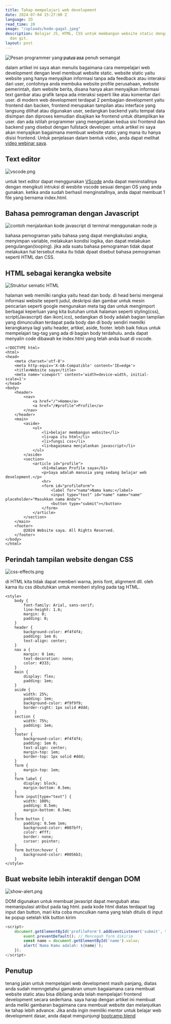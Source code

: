 ```yaml
---
title: Tahap mempelajari web development
date: 2024-07-04 15:27:00 Z
language: ID
read_time: 20
image: "/uploads/kode-gagal.jpeg"
description: Belajar JS, HTML, CSS untuk membangun website static dengan tools VScode
  dan git.
layout: post
---
```


![Pesan programmer yang ̷p̷u̷t̷u̷s̷ ̷a̷s̷a̷  penuh semangat](/uploads/kode-gagal.jpeg)

dalam artikel ini saya akan menulis bagaimana cara mempelajari web development dengan level membuat website static. website static yaitu website yang hanya menyajikan informasi tanpa ada feedback atau interaksi dari user, contohnya anda membuka website profile perusahaan, website pemerintah, dam website berita, disana hanya akan menyajikan informasi text gambar atau grafik tanpa ada interaksi seperti like atau komentar dari user. di modern web development terdapat 2 pembagian development yaitu frontend dan backen, frontend merupakan tampilan atau interface yang langsung dilihat atau digunakan user, sedangkan backend yaitu tempat data disimpan dan diproses kemudian disajikan ke frontend untuk ditampilkan ke user. dan ada istilah programmer yang mengerjakan kedua sisi frontend dan backend yang disebut dengan fullstack developer. untuk artikel ini saya akan menyajikan bagaimana membuat website static yang mana itu hanya disisi frontend. Untuk penjelasan dalam bentuk video,  anda dapat melihat [video webinar saya](https://www.youtube.com/watch?v=lrU7h3ERrIk&t=36m50s).

## Text editor

![vscode.png](/uploads/vscode.png)

untuk text editor dapat menggunakan [VScode](https://code.visualstudio.com) anda dapat meninstallnya dengan mengikuti intruksi di wesbite vscode sesuai dengan OS yang anda gunakan. ketika anda sudah berhasil menginstallnya, anda dapat membuat 1 file yang bernama index.html.

## Bahasa pemrograman dengan Javascript

![contoh menjalankan kode javascript di terminal menggunakan node js](/uploads/js.gif)

bahasa pemograman yaitu bahasa yang dapat mengkakulasi angka, menyimpan variable, melakukan kondisi logika, dan dapat melakukan pengulangan(looping). jika ada suatu bahasa pemograman tidak dapat melakukan hal tersebut maka itu tidak dpaat disebut bahasa pemograman seperti HTML dan CSS.

## HTML sebagai kerangka website

![Struktur sematic HTML](/uploads/html-semantic-structure.png)

halaman web memilki rangka yaitu head dan body. di head berisi mengenai informasi website seperti judul, deskripsi dan gambar untuk mesin pencarian seperti google mengunakan meta tag dan untuk mengimport berbagai keperluan yang kita butuhan untuk halaman seperti styling(css), script(Javascript) dan ikon(.ico), sedangkan di body adalah bagian tampilan yang dimunculkan terdapat pada body dan di body sendiri memilki kerangkanya lagi yaitu header, artikel, aside, footer.  lebih baik fokus untuk mempelajari tag-tag yang ada di bagian body terdahulu. anda dapat menyalin code dibawah ke index.html yang telah anda buat di vscode.

    <!DOCTYPE html>
    <html>
    <head>
        <meta charset='utf-8'>
        <meta http-equiv='X-UA-Compatible' content='IE=edge'>
        <title>Website saya</title>
        <meta name='viewport' content='width=device-width, initial-scale=1'>
    </head>
    <body>
        <header>
            <nav>
                <a href="/">Home</a>
                <a href="/#profile">Profile</a>
            </nav>
        </header>
        <main>
            <aside>
                <ul>
                    <li>belajar membangun website</li>
                    <li>apa itu html</li>
                    <li>fungsi css</li>
                    <li>bagaimana menjalankan javascript</li>
                </ul>
            </aside>
            <section>
                <article id="profile">
                    <h1>Halaman Profile saya</h1>
                    <p>Saya adalah manusia yang sedang belajar web development.</p>
                    <hr>
                    <form id="profileForm">
                        <label for="nama">Nama kamu:</label>
                        <input type="text" id="name" name="name" placeholder="Masukkan nama Anda">
                        <button type="submit"></button>
                    </form>
                </article>
            </section>
        </main>
        <footer>
            @2024 Website saya. All Rights Reserved.
        </footer>
    </body>
    </html>

## Perindah tampilan website dengan CSS

![css-effects.png](/uploads/css-effects.png)

di HTML kita tidak dapat memberi warna, jenis font, alignment dll. oleh karna itu css dibutuhkan untuk memberi styling pada tag HTML.

    <style>
        body {
            font-family: Arial, sans-serif;
            line-height: 1.6;
            margin: 0;
            padding: 0;
        }
        header {
            background-color: #f4f4f4;
            padding: 1em 0;
            text-align: center;
        }
        nav a {
            margin: 0 1em;
            text-decoration: none;
            color: #333;
        }
        main {
            display: flex;
            padding: 1em;
        }
        aside {
            width: 25%;
            padding: 1em;
            background-color: #f9f9f9;
            border-right: 1px solid #ddd;
        }
        section {
            width: 75%;
            padding: 1em;
        }
        footer {
            background-color: #f4f4f4;
            padding: 1em 0;
            text-align: center;
            margin-top: 1em;
            border-top: 1px solid #ddd;
        }
        form {
            margin-top: 1em;
        }
        form label {
            display: block;
            margin-bottom: 0.5em;
        }
        form input[type="text"] {
            width: 100%;
            padding: 0.5em;
            margin-bottom: 0.5em;
        }
        form button {
            padding: 0.5em 1em;
            background-color: #007bff;
            color: #fff;
            border: none;
            cursor: pointer;
        }
        form button:hover {
            background-color: #0056b3;
        }
    </style>

## Buat website lebih interaktif dengan DOM

![show-alert.png](/uploads/show-alert.png)

DOM digunakan untuk membuat javasript dapat mengubah atau memanipulasi atribut pada tag html. pada kode html diatas terdapat tag input dan button, mari kita coba munculkan nama yang telah ditulis di input ke popup setelah klik button kirim
```javascript
<script>
    document.getElementById('profileForm').addEventListener('submit', function(event) {
        event.preventDefault(); // Mencegah form dikirim
        const name = document.getElementById('name').value;
        alert(`Nama Kamu adalah: ${name}`);
    });
</script>
```

## Penutup

tenang jalan untuk mempelajari web development masih panjang, diatas anda sudah memngetahui gamabran umum bagaiamana cara membuat website static atau bisa dibilang anda telah mempelajari frontend development secara sederhana. saya harap dengan artikel ini membuat anda meliki gambaran bagaimana cara membuat website dan melanjutkan ke tahap lebih advance.  Jika anda ingin memiliki mentor untuk belajar web development dasar, anda dapat mengunjungi [bootcamp blend](https://www.blendinnovation.com/bootcamp)